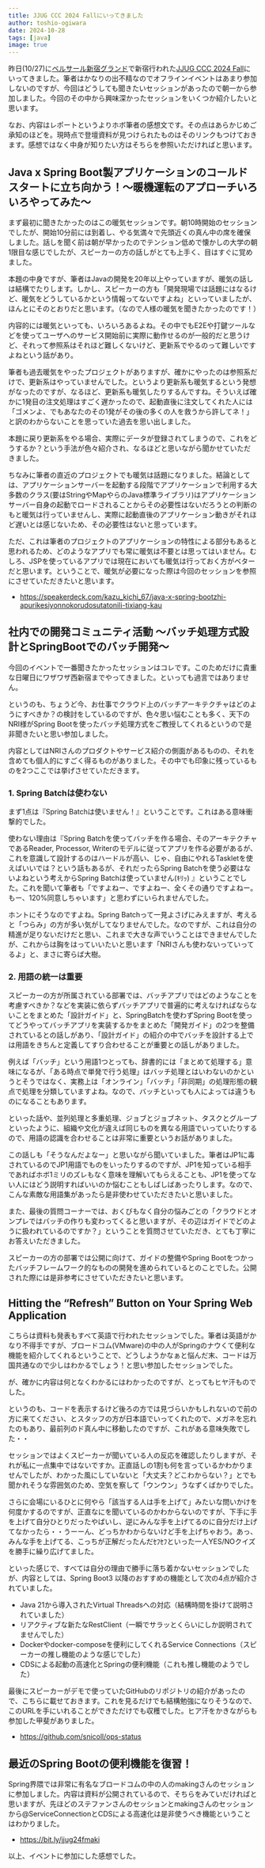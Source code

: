 ```yaml
---
title: JJUG CCC 2024 Fallにいってきました
author: toshio-ogiwara
date: 2024-10-28
tags: [java]
image: true
---
```


昨日(10/27)に[ベルサール新宿グランド](https://www.bellesalle.co.jp/shisetsu/shinjuku/bs_shinjukuconference/)で新宿行われた[JJUG CCC 2024 Fall](https://ccc2024fall.java-users.jp/)にいってきました。筆者はかなりの出不精なのでオフラインイベントはあまり参加しないのですが、今回はどうしても聞きたいセッションがあったので朝一から参加しました。今回のその中から興味深かったセッションをいくつか紹介したいと思います。

なお、内容はレポートというよりホボ筆者の感想文です。その点はあらかじめご承知のほどを。現時点で登壇資料が見つけられたものはそのリンクもつけておきます。感想ではなく中身が知りたい方はそちらを参照いただければと思います。

## Java x Spring Boot製アプリケーションのコールドスタートに立ち向かう！〜暖機運転のアプローチいろいろやってみた〜

まず最初に聞きたかったのはこの暖気セッションです。朝10時開始のセッションでしたが、開始10分前には到着し、やる気満々で先頭近くの真ん中の席を確保しました。話しを聞く前は朝が早かったのでテンション低めで懐かしの大学の朝1限目な感じでしたが、スピーカーの方の話しがとても上手く、目はすぐに覚めました。

本題の中身ですが、筆者はJavaの開発を20年以上やっていますが、暖気の話しは結構でたりします。しかし、スピーカーの方も「開発現場では話題にはなるけど、暖気をどうしているかという情報ってないですよね」といっていましたが、ほんとにそのとおりだと思います。（なので人様の暖気を聞きたかったのです！）

内容的には暖気といっても、いろいろあるよね。その中でもE2Eや打鍵ツールなどを使ってユーザへのサービス開始前に実際に動作せるのが一般的だと思うけど、それって参照系はそれほど難しくないけど、更新系でやるのって難しいですよねという話があり。

筆者も過去暖気をやったプロジェクトがありますが、確かにやったのは参照系だけで、更新系はやっていませんでした。というより更新系も暖気するという発想がなったのですが、なるほど、更新系も暖気したりするんですね。そういえば確かに1発目の注文処理はすごく遅かったので、起動直後に注文してくれた人には「ゴメンよ、でもあなたのその1発がその後の多くの人を救うから許してネ！」と訳のわからないことを思っていた過去を思い出しました。

本題に戻り更新系をやる場合、実際にデータが登録されてしまうので、これをどうするか？という手法が色々紹介され、なるほどと思いながら聞かせていただきました。

ちなみに筆者の直近のプロジェクトでも暖気は話題になりました。結論としては、アプリケーションサーバーを起動する段階でアプリケーションで利用する大多数のクラス(要はStringやMapやらのJava標準ライブラリ)はアプリケーションサーバー自身の起動でロードされることからその必要性はないだろうとの判断のもと暖気は行っていませんし、実際に起動直後のアプリケーション動きがそれほど遅いとは感じないため、その必要性はないと思っています。

ただ、これは筆者のプロジェクトのアプリケーションの特性による部分もあると思われるため、どのようなアプリでも常に暖気は不要とは思ってはいません。むしろ、JSPを使っているアプリでは現在においても暖気は行っておく方がベターだと思います。ということで、暖気が必要になった際は今回のセッションを参照にさせていただきたいと思います。

- <https://speakerdeck.com/kazu_kichi_67/java-x-spring-bootzhi-apurikesiyonnokorudosutatonili-tixiang-kau>


## 社内での開発コミュニティ活動 ～バッチ処理方式設計とSpringBootでのバッチ開発～
今回のイベントで一番聞きたかったセッションはコレです。このためだけに貴重な日曜日にワザワザ西新宿までやってきました。といっても過言ではありません。

というのも、ちょうど今、お仕事でクラウド上のバッチアーキテクチャはどのようにすべきか？の検討をしているのですが、色々思い悩むことも多く、天下のNRI様がSpring Bootを使ったバッチ処理方式をご教授してくれるというので是非聞きたいと思い参加しました。

内容としてはNRIさんのプロダクトやサービス紹介の側面があるものの、それを含めても個人的にすごく得るものがありました。その中でも印象に残っているものを2つここでは挙げさせていただきます。

### 1. Spring Batchは使わない
まず1点は『Spring Batchは使いません！』ということです。これはある意味衝撃的でした。

使わない理由は『Spring Batchを使ってバッチを作る場合、そのアーキテクチャであるReader, Processor, Writerのモデルに従ってアプリを作る必要があるが、これを意識して設計するのはハードルが高い、じゃ、自由にやれるTaskletを使えばいいでは？という話もあるが、それだったらSpring Batchを使う必要はないよねという考えからSpring Batchは使っていません(ｷﾘｯ) 』ということでした。これを聞いて筆者も「ですよねー、ですよねー、全くその通りですよねー。もー、120%同意しちゃいます」と思わずにいられませんでした。

ホントにそうなのですよね。Spring Batchって一見よさげにみえますが、考えると「つらみ」の方が多い気がしてなりませんでした。なのですが、これは自分の精進が足りないだけだと思い、これまで大きな声でいうことはできませんでしたが、これからは胸をはっていいたいと思います「NRIさんも使わないっていってるよ」と、まさに寄らば大樹。

### 2. 用語の統一は重要
スピーカーの方が所属されている部署では、バッチアプリではどのようなことを考慮すべきか？などを実装に依らずバッチアプリで普遍的に考えなければならないことをまとめた「設計ガイド」と、SpringBatchを使わずSpring Bootを使ってどうやってバッチアプリを実装するかをまとめた「開発ガイド」の2つを整備されているとの話しがあり、「設計ガイド」の紹介の中でバッチを設計する上では用語をきちんと定義してすり合わせることが重要との話しがありました。

例えば「バッチ」という用語1つとっても、辞書的には「まとめて処理する」意味になるが、「ある時点で単発で行う処理」はバッチ処理とはいわないのかというとそうではなく、実務上は「オンライン」「バッチ」「非同期」の処理形態の観点で処理を分類していますよね。なので、バッチといっても人によっては違うものになることもあります。

といった話や、並列処理と多重処理、ジョブとジョブネット、タスクとグループといったように、組織や文化が違えば同じものを異なる用語でいっていたりするので、用語の認識を合わせることは非常に重要というお話がありました。

この話しも「そうなんだよなー」と思いながら聞いていました。筆者はJP1に毒されているのでJP1用語でものをいったりするのですが、JP1を知っている相手であればホボ1ミリのズレもなく意味を理解いてもらえることも、JP1を使ってない人にはどう説明すればいいのか悩むこともしばしばあったりします。なので、こんな素敵な用語集があったら是非使わせていただきたいと思いました。

また、最後の質問コーナーでは、おくびもなく自分の悩みごとの「クラウドとオンプレではバッチの作りも変わってくると思いますが、その辺はガイドでどのように扱われているのですか？」ということを質問させていただき、とても丁寧にお答えいただきました。

スピーカーの方の部署では公開に向けて、ガイドの整備やSpring Bootをつかったバッチフレームワーク的なものの開発を進められているとのことでした。公開された際には是非参考にさせていただきたいと思います。

## Hitting the “Refresh” Button on Your Spring Web Application
こちらは資料も発表もすべて英語で行われたセッションでした。筆者は英語がかなり不得手ですが、ブロードコム(VMware)の中の人がSpringのナウくて便利な機能を紹介してくれるということで、どうしようかなぁと悩んだ末、コードは万国共通なので少しはわかるでしょう！と思い参加したセッションでした。

が、確かに内容は何となくわかるにはわかったのですが、とってもヒヤ汗ものでした。

というのも、コードを表示するけど後ろの方では見づらいかもしれないので前の方に来てください、とスタッフの方が日本語でいってくれたので、メガネを忘れたのもあり、最前列のド真ん中に移動したのですが、これがある意味失敗でした・・

セッションではよくスピーカーが聞いている人の反応を確認したりしますが、それが私に一点集中ではないですか。正直話しの1割も何を言っているかわかりませんでしたが、わかった風にしていないと「大丈夫？どこわからない？」とでも聞かれそうな雰囲気のため、空気を察して「ウンウン」うなずくばかりでした。

さらに会場にいるひとに何やら「該当する人は手を上げて」みたいな問いかけを何度かするのですが、正直なにを聞いているのかわからないのですが、下手に手を上げて自分ひとりだったやばいし、逆にみんな手を上げてるのに自分だけ上げてなかったら・・うーーん、どっちかわからないけど手を上げちゃおう。あっ、みんな手を上げてる、こっちが正解だったんだｾﾌｾﾌといった一人YES/NOクイズを勝手に繰り広げてました。

といった感じで、すべては自分の理由で勝手に落ち着かないセッションでしたが、内容としては、Spring Boot3 以降のおすすめの機能として次の4点が紹介されていました。

- Java 21から導入されたVirtual Threadsへの対応（結構時間を掛けて説明されていました）
- リアクティブな新たなRestClient（一瞬でサラッとくらいにしか説明されてませんでした）
- Dockerやdocker-composeを便利にしてくれるService Connections（スピーカーの推し機能のような感じでした）
- CDSによる起動の高速化とSpringの便利機能（これも推し機能のようでした）

最後にスピーカーがデモで使っていたGitHubのリポジトリの紹介があったので、こちらに載せておきます。これを見るだけでも結構勉強になりそうなので、このURLを手にいれることができただけでも収穫でした。ヒア汗をかきながらも参加した甲斐がありました。
- <https://github.com/snicoll/ops-status>

## 最近のSpring Bootの便利機能を復習！
Spring界隈では非常に有名なブロードコムの中の人のmakingさんのセッションに参加しました。内容は資料が公開されているので、そちらをみていだければと思いますが、先ほどのステファンさんのセッションとmakingさんのセッションから@ServiceConnectionとCDSによる高速化は是非使うべき機能ということはわかりました。

- <https://bit.ly/jjug24fmaki>

以上、イベントに参加にした感想でした。

